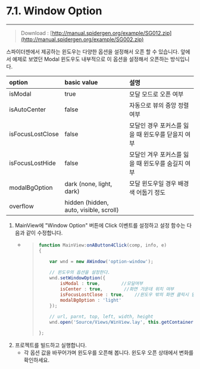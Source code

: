 # 7.1. Window Option

---

> Download : [http://manual.spidergen.org/example/SG012.zip](http://manual.spidergen.org/example/SG002.zip)

스파이더젠에서 제공하는 윈도우는 다양한 옵션을 설정해서 오픈 할 수 있습니다. 앞에서 예제로 보였던 Modal 윈도우도 내부적으로 이 옵션을 설정해서 오픈하는 방식입니다.

| option | basic value | 설명 |
| :--- | :--- | :--- |
| isModal | true | 모달 모드로 오픈 여부 |
| isAutoCenter | false | 자동으로 뷰의 중앙 정렬 여부 |
| isFocusLostClose | false | 모달인 경우 포커스를 잃을 때 윈도우를 닫을지 여부 |
| isFocusLostHide | false | 모달인 겨우 포커스를 잃을 때 윈도우를 숨길지 여부 |
| modalBgOption | dark \(none, light, dark\) | 모달 윈도우일 경우 배경색 어둡기 정도 |
| overflow | hidden \(hidden, auto, visible, scroll\) |  |

1. MainView에 "Window Option" 버튼에 Click 이벤트를 설정하고 설정 함수는 다음과 같이 수정합니다.
   * > ```js
     > function MainView:onAButton4Click(comp, info, e)
     > {
     >
     >     var wnd = new AWindow('option-window');
     >     
     >     // 윈도우의 옵션을 설정한다.
     >     wnd.setWindowOption({
     >         isModal : true,        //모달여부
     >         isCenter : true,        //화면 가운데 위치 여부
     >         isFocusLostClose : true,    //윈도우 밖의 화면 클릭시 닫히는 여부
     >         modalBgOption : 'light'        
     >     });
     >         
     >     // url, parnt, top, left, width, height
     >     wnd.open('Source/Views/WinView.lay', this.getContainer(), 0, 0, 300, 300);
     >
     > };
     > ```
2. 프로젝트를 빌드하고 실행합니다.
   * 각 옵션 값을 바꾸어가며 윈도우를 오픈해 봅니다. 윈도우 오픈 상태에서 변화를 확인하세요.





